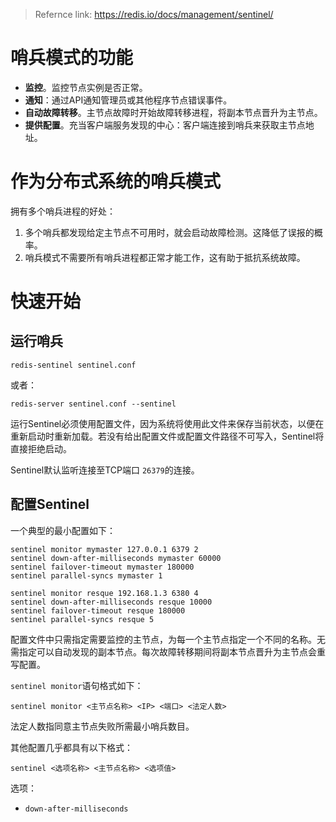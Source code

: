 > Refernce link: <https://redis.io/docs/management/sentinel/>

# 哨兵模式的功能

- **监控**。监控节点实例是否正常。
- **通知**：通过API通知管理员或其他程序节点错误事件。
- **自动故障转移**。主节点故障时开始故障转移进程，将副本节点晋升为主节点。
- **提供配置**。充当客户端服务发现的中心：客户端连接到哨兵来获取主节点地址。

# 作为分布式系统的哨兵模式

拥有多个哨兵进程的好处：

1. 多个哨兵都发现给定主节点不可用时，就会启动故障检测。这降低了误报的概率。
2. 哨兵模式不需要所有哨兵进程都正常才能工作，这有助于抵抗系统故障。

# 快速开始

## 运行哨兵

```
redis-sentinel sentinel.conf
```

或者：

```
redis-server sentinel.conf --sentinel
```

运行Sentinel必须使用配置文件，因为系统将使用此文件来保存当前状态，以便在重新启动时重新加载。若没有给出配置文件或配置文件路径不可写入，Sentinel将直接拒绝启动。

Sentinel默认监听连接至TCP端口 `26379`的连接。

## 配置Sentinel

一个典型的最小配置如下：

```
sentinel monitor mymaster 127.0.0.1 6379 2
sentinel down-after-milliseconds mymaster 60000
sentinel failover-timeout mymaster 180000
sentinel parallel-syncs mymaster 1

sentinel monitor resque 192.168.1.3 6380 4
sentinel down-after-milliseconds resque 10000
sentinel failover-timeout resque 180000
sentinel parallel-syncs resque 5
```

配置文件中只需指定需要监控的主节点，为每一个主节点指定一个不同的名称。无需指定可以自动发现的副本节点。每次故障转移期间将副本节点晋升为主节点会重写配置。

`sentinel monitor`语句格式如下：

```
sentinel monitor <主节点名称> <IP> <端口> <法定人数>
```

法定人数指同意主节点失败所需最小哨兵数目。

其他配置几乎都具有以下格式：

```
sentinel <选项名称> <主节点名称> <选项值>
```

选项：

- `down-after-milliseconds`